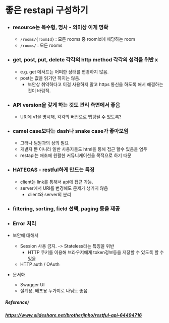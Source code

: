 # 좋은 restapi 구성하기

* ### resource는 복수형, 명사 - 의미상 이게 명확

  * `/rooms/{roomId}` : 모든 rooms 중 roomId에 해당하는 room
  * `/rooms/` : 모든 rooms

* ### get, post, put, delete 각각의 http method 각각의 성격을 위반 x

  * e.g. get 메서드는 어떠한 상태를 변경하지 않음.
  * post는 값을 읽기만 하지는 않음.
    * 보안상 취약하다고 이걸 사용하지 말고 https 통신을 하도록 해서 해결하는 것이 바람직.

* ### API version을 갖게 하는 것도 관리 측면에서 좋음

  * URI에 v1을 명시해, 각각의 버전으로 맵핑될 수 있도록?

* ### camel case보다는 dash나 snake case가 좋아보임

  * 그러나 팀원과의 상의 필요
  * 개발자 뿐 아니라 일반 사용자들도 html을 통해 접근 할수 있음을 염두
  * restapi는 애초에 원활한 커뮤니케이션을 목적으로 하기 때문

* ### HATEOAS - restful하게 만드는 특징

  * client는 link를 통해서 api에 접근 가능.
  * server에서 URI를 변경해도 문제가 생기지 않음
    * client와 server의 분리

* ### filtering, sorting, field 선택, paging 등을 제공

* ### Error 처리



* 보안에 대해서
  * Session 사용 금지. -> Stateless라는 특징을 위반
    * HTTP 쿠키를 이용해 브라우저에게 token정보등을 저장할 수 있도록 할 수 있음
  * HTTP auth / OAuth

* 문서화
  * Swagger UI
  * 설계용, 배포용 두가지로 나눠도 좋음.



##### Reference)

##### https://www.slideshare.net/brotherjinho/restful-api-64494716